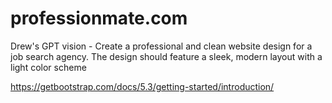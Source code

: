 # professionmate.com
Drew's GPT vision - Create a professional and clean website design for a job search agency. The design should feature a sleek, modern layout with a light color scheme

https://getbootstrap.com/docs/5.3/getting-started/introduction/



